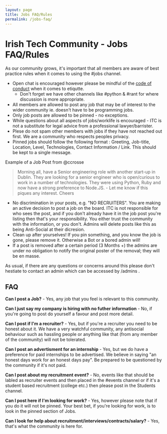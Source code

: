 ```yaml
---
layout: page
title: Jobs FAQ/Rules
permalink: /jobs-faq/
---
```


# Irish Tech Community - Jobs FAQ/Rules

As our community grows, it's important that all members are aware of best practice rules when it comes to using the #jobs channel. 

* Open chat is encouraged however please be mindful of the [code of conduct](https://irishtechcommunity.com/codeofconduct/) when it comes to etiqutte.
  * Don't forget we have other channels like #python & #rant for where discussion is more appropriate.
* All members are allowed to post any job that may be of interest to the wider community ie. doesn't have to be programming jobs.
* Only job posts are allowed to be pinned - no exceptions. 
* While questions about all aspects of jobs/worklife is encouraged - ITC is not a substitute for legal advice from a professional lawyer/barrister.
* Plese do not spam other members with jobs if they have not reached out first. We are a community who respects peoples privacy.
* Pinned jobs should follow the following format : Greeting, Job-title, Location, Level, Technologies, Contact Information / Link. This should be kept to a single message. 

Example of a Job Post from @ccrosse 

> Morning all, have a Senior engineering role with another start-up in Dublin. They are looking for a senior engineer who is open/curious to work in a number of technologies. They were using Python, Ruby and now have a strong preference to Node.JS. - Let me know if this piques any interest. Cheers

* No discrimination in your posts, e.g. "NO RECRUITERS". You are making an active decision to post a job on the board. ITC is not responsible for who sees the post, and if you don't already have it in the job post you're listing then that's your responsibility. You either trust the community with the information, or you don't. Admins will delete posts like this as being Anti-Social at their dicresion. 
* Clean up after yourselves! If you pin something, and you know the job is gone, please remove it. Otherwise a Bot or a bored admin will!
* If a post is removed after a certain period (3 Months +) the admins are under no obligation to notify the original poster of the removal; they will be en masse. 

As usual, if there are any questions or concerns around this please don't hestiate to contact an admin which can be accessed by /admins . 

## FAQ

**Can I post a Job?** - Yes, any job that you feel is relevant to this community. 

**Can I just say my company is hiring with no futher information** - No, if you're going to post do yourself a favour and post more detail.

**Can I post if I'm a recruiter?** - Yes, but if you're a recruiter you need to be honest about it. We have a very watchful community, any antisocial behaviour such as hassling people or anything like that (from any member of the community) will not be tolerated. 

**Can I post an advertisment for an internship** - Yes, but we do have a preference for paid internships to be advertised. We believe in saying "an honest days work for an honest days pay". Be prepared to be questioned by the community if it's not paid. 

**Can I post about my recruitment event?** - No, events like that should be labled as recruiter events and then placed in the #events channel or if it's a student based recruitment (college etc.) then please post in the Students channel. 

**Can I post here if I'm looking for work?** - Yes, however please note that if you do it will not be pinned. Your best bet, if you're looking for work, is to look in the pinned section of Jobs. 

**Can I look for help about recruitment/interviews/contracts/salary?** - Yes, that's what the community is here for.

